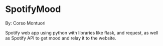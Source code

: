 # SpotifyMood
By: Corso Montuori

Spotify web app using python with libraries like flask, and request, as well as Spotify API to get mood and relay it to the website.
